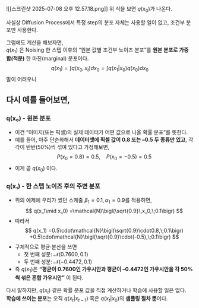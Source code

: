 ![[스크린샷 2025-07-08 오후 12.57.18.png]]
위 식을 보면 
$q(x_0)$가 나온다. <br>

사실상 Diffusion Process에서 특정 step의 분포 자체는 사용할 일이 없고, 조건부 분포만 사용한다. <br>

그럼에도 계산을 해보자면, <br>
$q(x_1)$ 은 Noising 한 스텝 이후의 “원본 값별 조건부 노이즈 분포”를 **원본 분포로 가중합(적분)** 한 마진(marginal) 분포이다. 
$$
q(x_1)=\int q(x_0, x_t)dx_0=\int q(x_1|x_0)q(x_0)dx_0
$$
말이 어려우니 
## 다시 예를 들어보면,
### q(x₀) - 원본 분포
- 이건 “이미지(또는 픽셀)의 실제 데이터가 어떤 값으로 나올 확률 분포”를 뜻한다. 
- 예를 들어, 아주 단순화해서 **데이터셋에 픽셀 값이 0.8 또는 –0.5 두 종류만 있고**, 각각이 반반(50%)씩 섞여 있다고 가정해보면, 
$$
P(x_0=0.8)=0.5,\quad P(x_0=-0.5)=0.5
$$
- 이게 곧 $q(x_0)$ 이다. 

### q(x₁) - 한 스텝 노이즈 후의 주변 분포
- 위의 예제에 우리가 썼던 스케줄 $\beta_1=0.1, \alpha_1=0.9$를 적용하면,
$$
q(x_1\mid x_0) =\mathcal{N}\bigl(\sqrt{0.9}\,x_0,\;0.1\bigr)
$$
- 따라서
$$
q(x_1) =0.5\cdot\mathcal{N}\bigl(\sqrt{0.9}\cdot0.8,\;0.1\bigr) +0.5\cdot\mathcal{N}\bigl(\sqrt{0.9}\cdot(-0.5),\;0.1\bigr)
$$
- 구체적으로 평균·분산을 쓰면
    - 첫 번째 성분: $\mathcal{N}(0.7600, 0.1)$
    - 두 번째 성분: $\mathcal{N}(-0.4472, 0.1)$
- 즉 $q(x_1)$은 **“평균이 0.7600인 가우시안과 평균이 –0.4472인 가우시안을 각 50%씩 섞은 혼합 가우시안”** 이 된다. 

다시 말하지만, $q(x_t)$ 같은 확률 분포 값을 직접 계산하거나 학습에 사용할 일은 없다. <br>
**학습에 쓰이는 분포**는 오직 $q(x_t|x_{t-1})$ 혹은 $q(x_t|x_0)$의 **샘플링 절차 뿐**이다.
